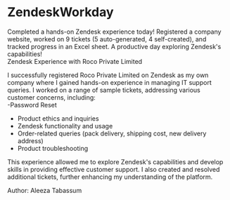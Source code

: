 # ZendeskWorkday
Completed a hands-on Zendesk experience today! Registered a company website, worked on 9 tickets (5 auto-generated, 4 self-created), and tracked progress in an Excel sheet. A productive day exploring Zendesk's capabilities!
<br>
Zendesk Experience with Roco Private Limited

I successfully registered Roco Private Limited on Zendesk as my own company where I  gained hands-on experience in managing IT support queries. I worked on a range of sample tickets, addressing various customer concerns, including:
<br>
-Password Reset
- Product ethics and inquiries
- Zendesk functionality and usage
- Order-related queries (pack delivery, shipping cost, new delivery address)
- Product troubleshooting

This experience allowed me to explore Zendesk's capabilities and develop skills in providing effective customer support. I also created and resolved additional tickets, further enhancing my understanding of the platform.
<br>

Author: Aleeza Tabassum
